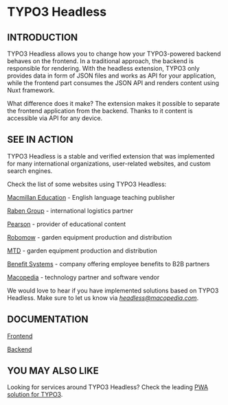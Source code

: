 # TYPO3 Headless

## INTRODUCTION

TYPO3 Headless allows you to change how your TYPO3-powered backend behaves on the frontend. In a traditional approach, the backend is responsible for rendering. With the headless extension, TYPO3 only provides data in form of JSON files and works as API for your application, while the frontend part consumes the JSON API and renders content using Nuxt framework.

What difference does it make?
The extension makes it possible to separate the frontend application from the backend. Thanks to it content is accessible via API for any device.

## SEE IN ACTION

TYPO3 Headless is a stable and verified extension that was implemented for many international organizations, user-related websites, and custom search engines.

Check the list of some websites using TYPO3 Headless:

[Macmillan Education](https://www.macmillanenglish.com/) -
English language teaching publisher

[Raben Group](https://www.raben-group.com/) -
international logistics partner

[Pearson](https://www.pearson.pl/) -
provider of educational content

[Robomow](https://robomow.com/) -
garden equipment production and distribution

[MTD](https://mtd-en.com/) -
garden equipment production and distribution

[Benefit Systems](https://www.benefitsystems.pl/en/) -
company offering employee benefits to B2B partners

[Macopedia](https://macopedia.com/) -
technology partner and software vendor

We would love to hear if you have implemented solutions based on TYPO3 Headless. Make sure to let us know via *headless@macopedia.com*.

## DOCUMENTATION

[Frontend](https://typo3-headless.github.io/nuxt-typo3/)

[Backend](https://docs.typo3.org/p/friendsoftypo3/headless/main/en-us/Index.html)

## YOU MAY ALSO LIKE

Looking for services around TYPO3 Headless? Check the leading [PWA solution for TYPO3](https://t3pwa.com/).
